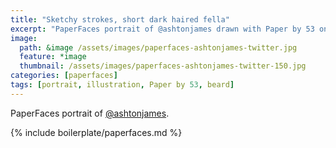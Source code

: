 ```yaml
---
title: "Sketchy strokes, short dark haired fella"
excerpt: "PaperFaces portrait of @ashtonjames drawn with Paper by 53 on an iPad."
image: 
  path: &image /assets/images/paperfaces-ashtonjames-twitter.jpg 
  feature: *image
  thumbnail: /assets/images/paperfaces-ashtonjames-twitter-150.jpg
categories: [paperfaces]
tags: [portrait, illustration, Paper by 53, beard]
---
```


PaperFaces portrait of [@ashtonjames](https://twitter.com/ashtonjames).

{% include boilerplate/paperfaces.md %}

